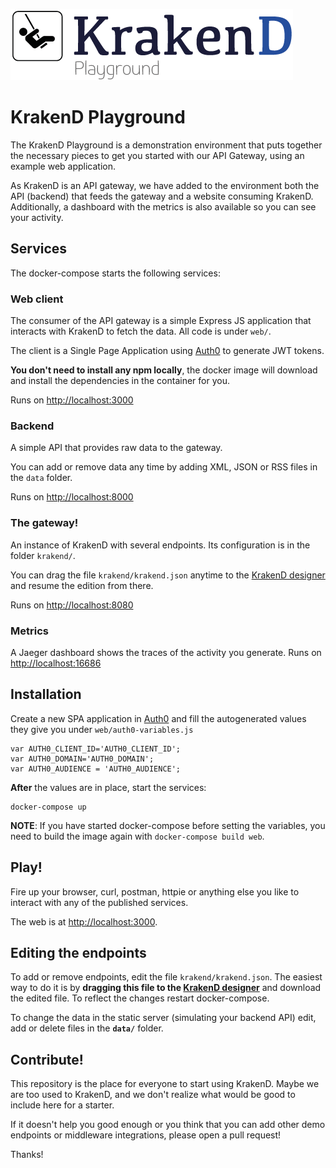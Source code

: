 ![KrakenD Playground logo](logo.png)

KrakenD Playground
====
The KrakenD Playground is a demonstration environment that puts together the necessary pieces to get you started with our API Gateway, using an example web application.

As KrakenD is an API gateway, we have added to the environment both the API (backend) that feeds the gateway and a website consuming KrakenD. Additionally, a dashboard with the metrics is also available so you can see your activity.

## Services
The docker-compose starts the following services:

### Web client
The consumer of the API gateway is a simple Express JS application that interacts with KrakenD to fetch the data. All code is under `web/`.

The client is a Single Page Application using [Auth0](https://auth0.com) to generate JWT tokens.

**You don't need to install any npm locally**, the docker image will download and install the dependencies in the container for you.

Runs on [http://localhost:3000](http://localhost:3000)

### Backend
A simple API that provides raw data to the gateway.

You can add or remove data any time by adding XML, JSON or RSS files in the `data` folder.

Runs on [http://localhost:8000](http://localhost:8000)

### The gateway!
An instance of KrakenD with several endpoints. Its configuration is in the folder `krakend/`.

You can drag the file `krakend/krakend.json` anytime to the [KrakenD designer](https://www.krakend.io/designer/) and resume the edition from there.

Runs on [http://localhost:8080](http://localhost:8080)

### Metrics
A Jaeger dashboard shows the traces of the activity you generate. Runs on [http://localhost:16686](http://localhost:16686)


## Installation
Create a new SPA application in [Auth0](https://manage.auth0.com/) and fill the autogenerated values they give you under `web/auth0-variables.js`

    var AUTH0_CLIENT_ID='AUTH0_CLIENT_ID';
    var AUTH0_DOMAIN='AUTH0_DOMAIN';
    var AUTH0_AUDIENCE = 'AUTH0_AUDIENCE';

**After** the values are in place, start the services:

    docker-compose up

**NOTE**: If you have started docker-compose before setting the variables, you need to build the image again with `docker-compose build web`.

## Play!
Fire up your browser, curl, postman, httpie or anything else you like to interact with any of the published services.

The web is at [http://localhost:3000](http://localhost:3000).

## Editing the endpoints
To add or remove endpoints, edit the file `krakend/krakend.json`. The easiest way to do it is by **dragging this file to the [KrakenD designer](http://www.krakend.io/designer/)** and download the edited file. To reflect the changes restart docker-compose.

To change the data in the static server (simulating your backend API) edit, add or delete files in the **`data/`** folder.

## Contribute!
This repository is the place for everyone to start using KrakenD. Maybe we are too used to KrakenD, and we don't realize what would be good to include here for a starter.

If it doesn't help you good enough or you think that you can add other demo endpoints or middleware integrations, please open a pull request!

Thanks!